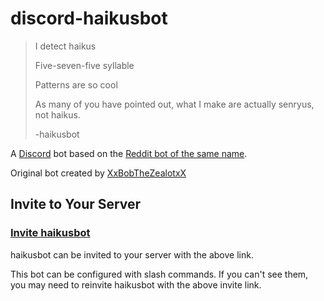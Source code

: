 # discord-haikusbot

> I detect haikus
>
> Five-seven-five syllable
>
> Patterns are so cool
> 
> As many of you have pointed out, what I make are actually senryus, not haikus.
> 
> -haikusbot

A [Discord](https://discord.com/) bot based on the [Reddit bot of the same name](https://www.reddit.com/r/haikusbot/comments/ibsjyq/about_me/).

Original bot created by [XxBobTheZealotxX](https://www.reddit.com/user/XxBobTheZealotxX/)

## Invite to Your Server

### [Invite haikusbot]()

haikusbot can be invited to your server with the above link.

This bot can be configured with slash commands. If you can't see them, you may need to reinvite haikusbot with the above invite link.
